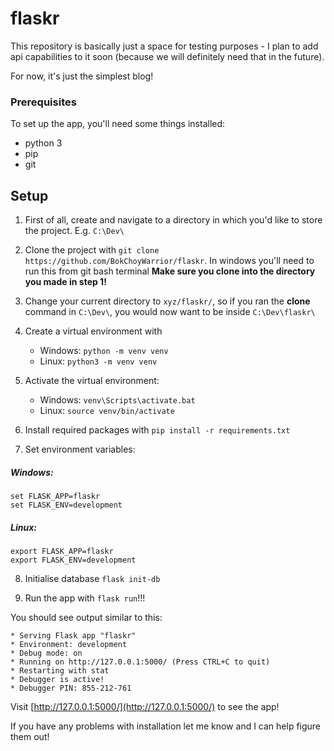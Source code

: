 # flaskr
This repository is basically just a space for testing purposes - I plan to add api capabilities to it soon (because we will definitely need that in the future).

For now, it's just the simplest blog!

### Prerequisites
To set up the app, you'll need some things installed:
- python 3
- pip
- git

## Setup
1. First of all, create and navigate to a directory in which you'd like to store the project. E.g. `C:\Dev\`

2. Clone the project with `git clone https://github.com/BokChoyWarrior/flaskr`. In windows you'll need to run this from git bash terminal **Make sure you clone into the directory you made in step 1!**

3. Change your current directory to `xyz/flaskr/`, so if you ran the **clone** command in `C:\Dev\`, you would now want to be inside `C:\Dev\flaskr\`

4. Create a virtual environment with
    - Windows: `python -m venv venv`
    - Linux: `python3 -m venv venv`

5. Activate the virtual environment:
    - Windows: `venv\Scripts\activate.bat`
    - Linux: `source venv/bin/activate`

6. Install required packages with `pip install -r requirements.txt`

7. Set environment variables:
##### Windows: 
```
set FLASK_APP=flaskr
set FLASK_ENV=development
```

##### Linux:
```
export FLASK_APP=flaskr
export FLASK_ENV=development
```


8. Initialise database `flask init-db`

9. Run the app with `flask run`!!!

You should see output similar to this:
```
* Serving Flask app "flaskr"
* Environment: development
* Debug mode: on
* Running on http://127.0.0.1:5000/ (Press CTRL+C to quit)
* Restarting with stat
* Debugger is active!
* Debugger PIN: 855-212-761
```

Visit [http://127.0.0.1:5000/](http://127.0.0.1:5000/) to see the app!



If you have any problems with installation let me know and I can help figure them out!
